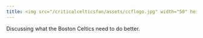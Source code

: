 ```yaml
---
title: <img src="/criticalcelticsfan/assets/ccflogo.jpg" width="50" height="50" /> "Welcome to the Critical Celtics Fan Blog"
---
```


Discussing what the Boston Celtics need to do better.
